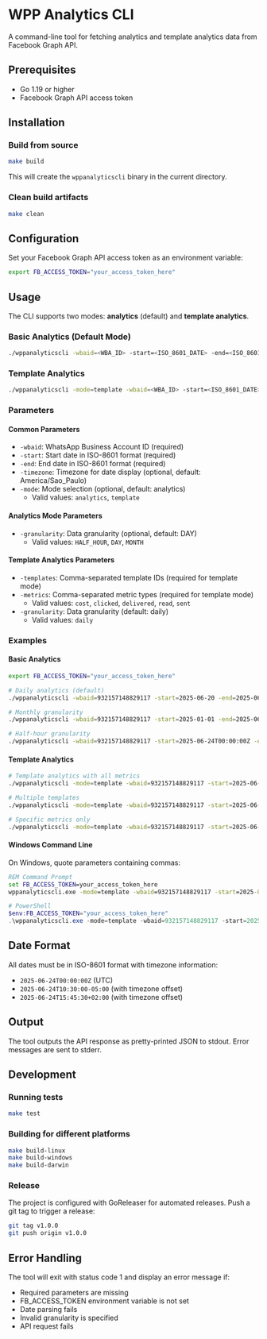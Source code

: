 # WPP Analytics CLI

A command-line tool for fetching analytics and template analytics data from Facebook Graph API.

## Prerequisites

- Go 1.19 or higher
- Facebook Graph API access token

## Installation

### Build from source

```bash
make build
```

This will create the `wppanalyticscli` binary in the current directory.

### Clean build artifacts

```bash
make clean
```

## Configuration

Set your Facebook Graph API access token as an environment variable:

```bash
export FB_ACCESS_TOKEN="your_access_token_here"
```

## Usage

The CLI supports two modes: **analytics** (default) and **template analytics**.

### Basic Analytics (Default Mode)

```bash
./wppanalyticscli -wbaid=<WBA_ID> -start=<ISO_8601_DATE> -end=<ISO_8601_DATE> [-granularity=<GRANULARITY>]
```

### Template Analytics

```bash
./wppanalyticscli -mode=template -wbaid=<WBA_ID> -start=<ISO_8601_DATE> -end=<ISO_8601_DATE> -templates=<TEMPLATE_IDS> -metrics=<METRIC_TYPES> [-granularity=daily]
```

### Parameters

#### Common Parameters
- `-wbaid`: WhatsApp Business Account ID (required)
- `-start`: Start date in ISO-8601 format (required)
- `-end`: End date in ISO-8601 format (required)
- `-timezone`: Timezone for date display (optional, default: America/Sao_Paulo)
- `-mode`: Mode selection (optional, default: analytics)
  - Valid values: `analytics`, `template`

#### Analytics Mode Parameters
- `-granularity`: Data granularity (optional, default: DAY)
  - Valid values: `HALF_HOUR`, `DAY`, `MONTH`

#### Template Analytics Parameters
- `-templates`: Comma-separated template IDs (required for template mode)
- `-metrics`: Comma-separated metric types (required for template mode)
  - Valid values: `cost`, `clicked`, `delivered`, `read`, `sent`
- `-granularity`: Data granularity (default: daily)
  - Valid values: `daily`

### Examples

#### Basic Analytics

```bash
export FB_ACCESS_TOKEN="your_access_token_here"

# Daily analytics (default)
./wppanalyticscli -wbaid=932157148829117 -start=2025-06-20 -end=2025-06-24

# Monthly granularity
./wppanalyticscli -wbaid=932157148829117 -start=2025-01-01 -end=2025-06-30 -granularity=MONTH

# Half-hour granularity
./wppanalyticscli -wbaid=932157148829117 -start=2025-06-24T00:00:00Z -end=2025-06-24T23:59:59Z -granularity=HALF_HOUR
```

#### Template Analytics

```bash
# Template analytics with all metrics
./wppanalyticscli -mode=template -wbaid=932157148829117 -start=2025-06-20 -end=2025-06-24 -templates=1026573095658757 -metrics=cost,clicked,delivered,read,sent

# Multiple templates
./wppanalyticscli -mode=template -wbaid=932157148829117 -start=2025-06-20 -end=2025-06-24 -templates=1026573095658757,1234567890123456 -metrics=delivered,read,clicked

# Specific metrics only
./wppanalyticscli -mode=template -wbaid=932157148829117 -start=2025-06-20 -end=2025-06-24 -templates=1026573095658757 -metrics=cost,clicked
```

#### Windows Command Line

On Windows, quote parameters containing commas:

```cmd
REM Command Prompt
set FB_ACCESS_TOKEN=your_access_token_here
wppanalyticscli.exe -mode=template -wbaid=932157148829117 -start=2025-06-20 -end=2025-06-24 -templates=1026573095658757 -metrics="cost,clicked,delivered,read,sent"
```

```powershell
# PowerShell
$env:FB_ACCESS_TOKEN="your_access_token_here"
.\wppanalyticscli.exe -mode=template -wbaid=932157148829117 -start=2025-06-20 -end=2025-06-24 -templates=1026573095658757 -metrics="cost,clicked,delivered,read,sent"
```

## Date Format

All dates must be in ISO-8601 format with timezone information:

- `2025-06-24T00:00:00Z` (UTC)
- `2025-06-24T10:30:00-05:00` (with timezone offset)
- `2025-06-24T15:45:30+02:00` (with timezone offset)

## Output

The tool outputs the API response as pretty-printed JSON to stdout. Error messages are sent to stderr.

## Development

### Running tests

```bash
make test
```

### Building for different platforms

```bash
make build-linux
make build-windows
make build-darwin
```

### Release

The project is configured with GoReleaser for automated releases. Push a git tag to trigger a release:

```bash
git tag v1.0.0
git push origin v1.0.0
```

## Error Handling

The tool will exit with status code 1 and display an error message if:

- Required parameters are missing
- FB_ACCESS_TOKEN environment variable is not set
- Date parsing fails
- Invalid granularity is specified
- API request fails


